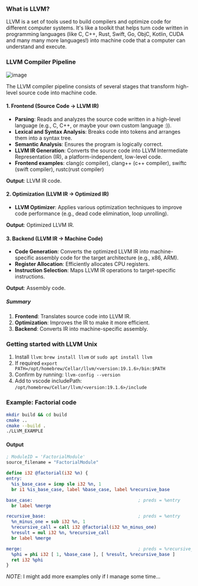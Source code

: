 ### What is LLVM?
LLVM is a set of tools used to build compilers and optimize code for different computer systems. It's like a toolkit that helps turn code written in programming languages (like C, C++, Rust, Swift, Go, ObjC, Kotlin, CUDA and many many more languages!) into machine code that a computer can understand and execute.

### LLVM Compiler Pipeline
![image](https://aosabook.org/static/llvm/LLVMCompiler1.png)

The LLVM compiler pipeline consists of several stages that transform high-level source code into machine code.

#### 1. Frontend (Source Code → LLVM IR)
- **Parsing**: Reads and analyzes the source code written in a high-level language (e.g., C, C++, or maybe your own custom language :)).
- **Lexical and Syntax Analysis**: Breaks code into tokens and arranges them into a syntax tree.
- **Semantic Analysis**: Ensures the program is logically correct.
- **LLVM IR Generation**: Converts the source code into LLVM Intermediate Representation (IR), a platform-independent, low-level code.
- **Frontend examples**: clang(c compiler), clang++ (c++ compiler), swiftc (swift compiler), rustc(rust compiler)

**Output**: LLVM IR code.

#### 2. Optimization (LLVM IR → Optimized IR)
- **LLVM Optimizer**: Applies various optimization techniques to improve code performance (e.g., dead code elimination, loop unrolling).
  
**Output**: Optimized LLVM IR.

#### 3. Backend (LLVM IR → Machine Code)
- **Code Generation**: Converts the optimized LLVM IR into machine-specific assembly code for the target architecture (e.g., x86, ARM).
- **Register Allocation**: Efficiently allocates CPU registers.
- **Instruction Selection**: Maps LLVM IR operations to target-specific instructions.

**Output**: Assembly code.


##### Summary
1. **Frontend**: Translates source code into LLVM IR.
2. **Optimization**: Improves the IR to make it more efficient.
3. **Backend**: Converts IR into machine-specific assembly.

### Getting started with LLVM Unix
1. Install `llvm`: `brew install llvm` or `sudo apt install llvm`
2. If required `export PATH=/opt/homebrew/Cellar/llvm/<version:19.1.6>/bin:$PATH`
3. Confirm by running: `llvm-config --version`
3. Add to vscode includePath: `/opt/homebrew/Cellar/llvm/<version:19.1.6>/include`

### Example: Factorial code
```bash
mkdir build && cd build
cmake ..
cmake --build .
./LLVM_EXAMPLE
```
#### Output
```llvm
; ModuleID = 'FactorialModule'
source_filename = "FactorialModule"

define i32 @factorial(i32 %n) {
entry:
  %is_base_case = icmp sle i32 %n, 1
  br i1 %is_base_case, label %base_case, label %recursive_base

base_case:                                        ; preds = %entry
  br label %merge

recursive_base:                                   ; preds = %entry
  %n_minus_one = sub i32 %n, 1
  %recursive_call = call i32 @factorial(i32 %n_minus_one)
  %result = mul i32 %n, %recursive_call
  br label %merge

merge:                                            ; preds = %recursive_base, %base_case
  %phi = phi i32 [ 1, %base_case ], [ %result, %recursive_base ]
  ret i32 %phi
}

```

*NOTE*: I might add more examples only if I manage some time...